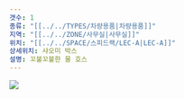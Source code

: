 ```yaml
---
갯수: 1
종류: "[[../../TYPES/차량용품|차량용품]]"
지역: "[[../../ZONE/사무실|사무실]]"
위치: "[[../../SPACE/스피드랙/LEC-A|LEC-A]]"
상세위치: 샤오미 박스
설명: 꼬불꼬불한 물 호스
---
```

![](http://192.168.50.22/images/240427_IMG_0277.png)